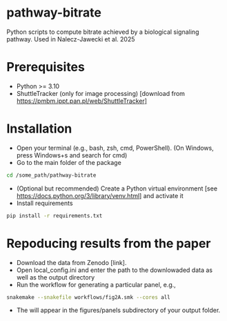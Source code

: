 # pathway-bitrate
Python scripts to compute bitrate achieved by a biological signaling pathway. Used in Nalecz-Jawecki et al. 2025

# Prerequisites 
* Python >= 3.10
* ShuttleTracker (only for image processing) [download from https://pmbm.ippt.pan.pl/web/ShuttleTracker]

# Installation
* Open your terminal (e.g., bash, zsh, cmd, PowerShell). (On Windows, press Windows+s and search for cmd)
* Go to the main folder of the package
```bash
cd /some_path/pathway-bitrate
```
* (Optional but recommended) Create a Python virtual environment [see https://docs.python.org/3/library/venv.html] and activate it
* Install requirements
```bash
pip install -r requirements.txt
```

# Repoducing results from the paper
* Download the data from Zenodo [link].
* Open local_config.ini and enter the path to the downlowaded data as well as the output directory
* Run the workflow for generating a particular panel, e.g.,
```bash
snakemake --snakefile workflows/fig2A.smk --cores all
```
* The will appear in the figures/panels subdirectory of your output folder.